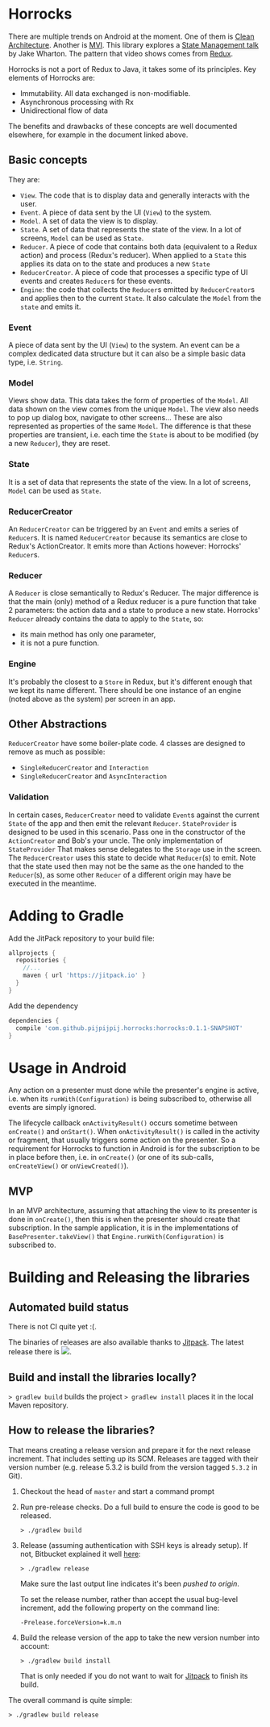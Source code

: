 # Horrocks
There are multiple trends on Android at the moment. One of them is 
[Clean Architecture](https://8thlight.com/blog/uncle-bob/2012/08/13/the-clean-architecture.html). Another is 
[MVI](http://hannesdorfmann.com/android/model-view-intent). This library explores 
a [State Management talk](http://jakewharton.com/the-state-of-managing-state-with-rxjava/) by Jake Wharton. The pattern that video shows 
comes from [Redux](https://redux.js.org/).

Horrocks is not a port of Redux to Java, it takes some of its principles.
Key elements of Horrocks are:
- Immutability. All data exchanged is non-modifiable.
- Asynchronous processing with Rx
- Unidirectional flow of data
 
The benefits and drawbacks of these concepts are well documented elsewhere, for example in the document linked above.

## Basic concepts
They are:
- `View`. The code that is to display data and generally interacts with the user.
- `Event`. A piece of data sent by the UI (`View`) to the system.
- `Model`. A set of data the view is to display.
- `State`. A set of data that represents the state of the view. In a lot of screens, `Model` can be used as `State`.
- `Reducer`. A piece of code that contains both data (equivalent to a Redux action) and process (Redux's reducer). When applied to a 
`State` this applies its data on to the state and produces a new `State`
- `ReducerCreator`. A piece of code that processes a specific type of UI events and creates `Reducer`s for these events.
- `Engine`: the code that collects the `Reducer`s emitted by `ReducerCreator`s and applies then to the current `State`.
It also calculate the `Model` from the `state` and emits it.

### Event
A piece of data sent by the UI (`View`) to the system. An event can be a complex dedicated data structure but it can also be a simple basic 
data type, i.e. `String`.

### Model
Views show data. This data takes the form of properties of the `Model`. All data shown on the view comes from the unique `Model`. 
The view also needs to pop up dialog box, navigate to other screens... These are also represented as properties of the 
same `Model`. The difference is that these properties are transient, i.e. each time the `State` is about to be modified (by a new 
`Reducer`), they are reset.

### State
It is a set of data that represents the state of the view. In a lot of screens, `Model` can be used as `State`.

### ReducerCreator
An `ReducerCreator` can be triggered by an `Event` and emits a series of `Reducer`s. It is named `ReducerCreator` because its semantics 
are close to Redux's ActionCreator. It emits more than Actions however: Horrocks' `Reducer`s.
 
### Reducer
A `Reducer` is close semantically to Redux's Reducer. The major difference is that the main (only) method of a Redux reducer is a pure 
function that take 2 parameters: the action data and a state to produce a new state. Horrocks' `Reducer` already contains the data to 
apply to the `State`, so:
 - its main method has only one parameter,
 - it is not a pure function. 

### Engine
It's probably the closest to a `Store` in Redux, but it's different enough that we kept its name different.
There should be one instance of an engine (noted above as the system) per screen in an app.

## Other Abstractions
`ReducerCreator` have some boiler-plate code. 4 classes are designed to remove as much as possible:
- `SingleReducerCreator` and `Interaction`
- `SingleReducerCreator` and `AsyncInteraction`

### Validation
In certain cases, `ReducerCreator` need to validate `Event`s against the current `State` of the app and then emit the relevant `Reducer`.
`StateProvider` is designed to be used in this scenario. Pass one in the constructor of the `ActionCreator` and Bob's your uncle. The 
only implementation of `StateProvider` That makes sense delegates to the `Storage` use in the screen. 
The `ReducerCreator` uses this state to decide what `Reducer`(s) to emit. Note that the state used then may not be the same as the one 
handed to the `Reducer`(s), as some other `Reducer` of a different origin may have be executed in the meantime.
  

# Adding to Gradle
Add the JitPack repository to your build file:
```groovy
allprojects {
  repositories {
    //...
    maven { url 'https://jitpack.io' }
  }
}
```
Add the dependency
```groovy
dependencies {
  compile 'com.github.pijpijpij.horrocks:horrocks:0.1.1-SNAPSHOT'
}
```

# Usage in Android
Any action on a presenter must done while the presenter's engine is active, i.e. when its `runWith(Configuration)` is being subscribed 
to, otherwise all events are simply ignored.

The lifecycle callback `onActivityResult()` occurs sometime between `onCreate()` and `onStart()`. When `onActivityResult()` is called in 
the activity or fragment, that usually triggers some action on the presenter. So a requirement for Horrocks to function in Android is for 
the subscription to be in place before then, i.e. in `onCreate()` (or one of its sub-calls, `onCreateView()` or `onViewCreated()`).

## MVP
In an MVP architecture, assuming that attaching the view to its presenter is done in `onCreate()`, then this is when the presenter should 
create that subscription. In the sample application, it is in the implementations of `BasePresenter.takeView()` that 
`Engine.runWith(Configuration)` is subscribed to.

# Building and Releasing the libraries

## Automated build status
There is not CI quite yet :(.

The binaries of releases are also available thanks to [Jitpack](https://jitpack.io). The latest release there is 
[![](https://jitpack.io/v/pijpijpij/horrocks.svg)](https://jitpack.io/#pijpijpij/horrocks).

## Build and install the libraries locally?

`> gradlew build` builds the project
`> gradlew install` places it in the local Maven repository.

## How to release the libraries?

That means creating a release version and prepare it for the next release increment. That includes setting up its SCM.
Releases are tagged with their version number (e.g. release 5.3.2 is build from the version tagged `5.3.2` in Git).

1. Checkout the head of `master` and start a command prompt
1. Run pre-release checks. Do a full build to ensure the code is good to be released.

    `> ./gradlew build`

1. Release (assuming authentication with SSH keys is already setup). If not, Bitbucket explained it well 
[here](https://confluence.atlassian.com/x/YwV9E):

    `> ./gradlew release`

    Make sure the last output line indicates it's been *pushed to origin*.

    To set the release number, rather than accept the usual bug-level increment, add the following property on the 
    command line:

    `-Prelease.forceVersion=k.m.n`

1. Build the release version of the app to take the new version number into account:

    `> ./gradlew build install`
    
    That is only needed if you do not want to wait for [Jitpack](https://jitpack.io/#org.github.pijpijpij/horrocks/) to finish its 
    build.


The overall command is quite simple:

    > ./gradlew build release

